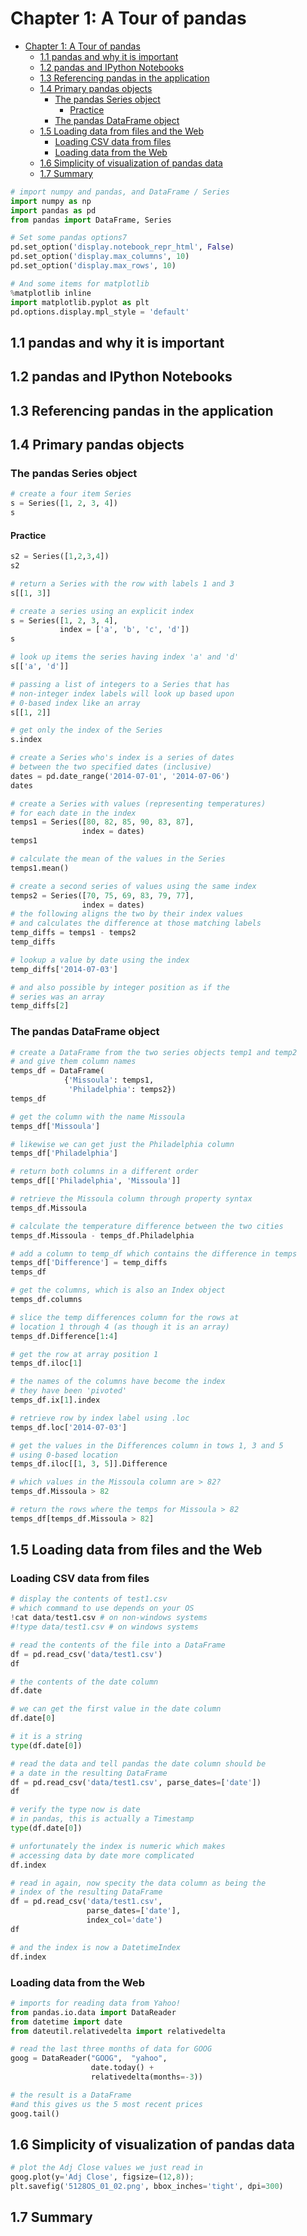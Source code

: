 
# Chapter 1: A Tour of pandas
<!-- toc orderedList:0 depthFrom:1 depthTo:6 -->

* [Chapter 1: A Tour of pandas](#chapter-1-a-tour-of-pandas)
  * [1.1 pandas and why it is important](#11-pandas-and-why-it-is-important)
  * [1.2 pandas and IPython Notebooks](#12-pandas-and-ipython-notebooks)
  * [1.3 Referencing pandas in the application](#13-referencing-pandas-in-the-application)
  * [1.4 Primary pandas objects](#14-primary-pandas-objects)
    * [The pandas Series object](#the-pandas-series-object)
      * [Practice](#practice)
    * [The pandas DataFrame object](#the-pandas-dataframe-object)
  * [1.5 Loading data from files and the Web](#15-loading-data-from-files-and-the-web)
    * [Loading CSV data from files](#loading-csv-data-from-files)
    * [Loading data from the Web](#loading-data-from-the-web)
  * [1.6 Simplicity of visualization of pandas data](#16-simplicity-of-visualization-of-pandas-data)
  * [1.7 Summary](#17-summary)

<!-- tocstop -->



```python
# import numpy and pandas, and DataFrame / Series
import numpy as np
import pandas as pd
from pandas import DataFrame, Series

# Set some pandas options7
pd.set_option('display.notebook_repr_html', False)
pd.set_option('display.max_columns', 10)
pd.set_option('display.max_rows', 10)

# And some items for matplotlib
%matplotlib inline
import matplotlib.pyplot as plt
pd.options.display.mpl_style = 'default'
```

## 1.1 pandas and why it is important
## 1.2 pandas and IPython Notebooks
## 1.3 Referencing pandas in the application

## 1.4 Primary pandas objects

### The pandas Series object


```python
# create a four item Series
s = Series([1, 2, 3, 4])
s
```

#### Practice


```python
s2 = Series([1,2,3,4])
s2
```


```python
# return a Series with the row with labels 1 and 3
s[[1, 3]]
```


```python
# create a series using an explicit index
s = Series([1, 2, 3, 4],
           index = ['a', 'b', 'c', 'd'])
s
```


```python
# look up items the series having index 'a' and 'd'
s[['a', 'd']]
```


```python
# passing a list of integers to a Series that has
# non-integer index labels will look up based upon
# 0-based index like an array
s[[1, 2]]
```


```python
# get only the index of the Series
s.index
```


```python
# create a Series who's index is a series of dates
# between the two specified dates (inclusive)
dates = pd.date_range('2014-07-01', '2014-07-06')
dates
```


```python
# create a Series with values (representing temperatures)
# for each date in the index
temps1 = Series([80, 82, 85, 90, 83, 87],
                index = dates)
temps1
```


```python
# calculate the mean of the values in the Series
temps1.mean()
```


```python
# create a second series of values using the same index
temps2 = Series([70, 75, 69, 83, 79, 77],
                index = dates)
# the following aligns the two by their index values
# and calculates the difference at those matching labels
temp_diffs = temps1 - temps2
temp_diffs
```


```python
# lookup a value by date using the index
temp_diffs['2014-07-03']
```


```python
# and also possible by integer position as if the
# series was an array
temp_diffs[2]
```

### The pandas DataFrame object


```python
# create a DataFrame from the two series objects temp1 and temp2
# and give them column names
temps_df = DataFrame(
            {'Missoula': temps1,
             'Philadelphia': temps2})
temps_df
```


```python
# get the column with the name Missoula
temps_df['Missoula']
```


```python
# likewise we can get just the Philadelphia column
temps_df['Philadelphia']
```


```python
# return both columns in a different order
temps_df[['Philadelphia', 'Missoula']]
```


```python
# retrieve the Missoula column through property syntax
temps_df.Missoula
```


```python
# calculate the temperature difference between the two cities
temps_df.Missoula - temps_df.Philadelphia
```


```python
# add a column to temp_df which contains the difference in temps
temps_df['Difference'] = temp_diffs
temps_df
```


```python
# get the columns, which is also an Index object
temps_df.columns
```


```python
# slice the temp differences column for the rows at
# location 1 through 4 (as though it is an array)
temps_df.Difference[1:4]
```


```python
# get the row at array position 1
temps_df.iloc[1]
```


```python
# the names of the columns have become the index
# they have been 'pivoted'
temps_df.ix[1].index
```


```python
# retrieve row by index label using .loc
temps_df.loc['2014-07-03']
```


```python
# get the values in the Differences column in tows 1, 3 and 5
# using 0-based location
temps_df.iloc[[1, 3, 5]].Difference
```


```python
# which values in the Missoula column are > 82?
temps_df.Missoula > 82
```


```python
# return the rows where the temps for Missoula > 82
temps_df[temps_df.Missoula > 82]
```

## 1.5 Loading data from files and the Web

### Loading CSV data from files


```python
# display the contents of test1.csv
# which command to use depends on your OS
!cat data/test1.csv # on non-windows systems
#!type data/test1.csv # on windows systems
```


```python
# read the contents of the file into a DataFrame
df = pd.read_csv('data/test1.csv')
df
```


```python
# the contents of the date column
df.date
```


```python
# we can get the first value in the date column
df.date[0]
```


```python
# it is a string
type(df.date[0])
```


```python
# read the data and tell pandas the date column should be
# a date in the resulting DataFrame
df = pd.read_csv('data/test1.csv', parse_dates=['date'])
df
```


```python
# verify the type now is date
# in pandas, this is actually a Timestamp
type(df.date[0])
```


```python
# unfortunately the index is numeric which makes
# accessing data by date more complicated
df.index
```


```python
# read in again, now specity the data column as being the
# index of the resulting DataFrame
df = pd.read_csv('data/test1.csv',
                 parse_dates=['date'],
                 index_col='date')
df
```


```python
# and the index is now a DatetimeIndex
df.index
```

### Loading data from the Web


```python
# imports for reading data from Yahoo!
from pandas.io.data import DataReader
from datetime import date
from dateutil.relativedelta import relativedelta

# read the last three months of data for GOOG
goog = DataReader("GOOG",  "yahoo",
                  date.today() +
                  relativedelta(months=-3))

# the result is a DataFrame
#and this gives us the 5 most recent prices
goog.tail()
```

## 1.6 Simplicity of visualization of pandas data


```python
# plot the Adj Close values we just read in
goog.plot(y='Adj Close', figsize=(12,8));
plt.savefig('5128OS_01_02.png', bbox_inches='tight', dpi=300)
```

## 1.7 Summary


```python

```
